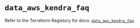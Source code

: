 # `data_aws_kendra_faq`

Refer to the Terraform Registory for docs: [`data_aws_kendra_faq`](https://registry.terraform.io/providers/hashicorp/aws/5.12.0/docs/data-sources/kendra_faq).
